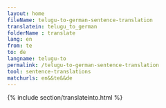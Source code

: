 ```yaml
---
layout: home
fileName: telugu-to-german-sentence-translation
translatein: telugu_to_german
folderName : translate
lang: en
from: te
to: de
langname: telugu-to
permalink: /telugu-to-german-sentence-translation
tool: sentence-translations
matchurls: en&&te&&de
---
```

{% include section/translateinto.html %}
